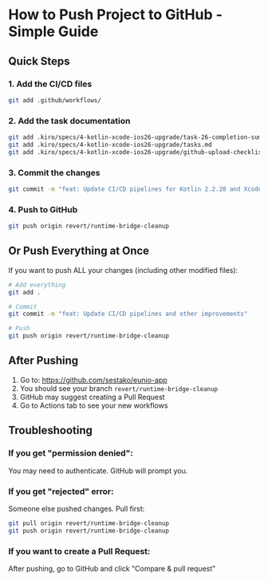# How to Push Project to GitHub - Simple Guide

## Quick Steps

### 1. Add the CI/CD files
```bash
git add .github/workflows/
```

### 2. Add the task documentation
```bash
git add .kiro/specs/4-kotlin-xcode-ios26-upgrade/task-26-completion-summary.md
git add .kiro/specs/4-kotlin-xcode-ios26-upgrade/tasks.md
git add .kiro/specs/4-kotlin-xcode-ios26-upgrade/github-upload-checklist.md
```

### 3. Commit the changes
```bash
git commit -m "feat: Update CI/CD pipelines for Kotlin 2.2.20 and Xcode 26"
```

### 4. Push to GitHub
```bash
git push origin revert/runtime-bridge-cleanup
```

## Or Push Everything at Once

If you want to push ALL your changes (including other modified files):

```bash
# Add everything
git add .

# Commit
git commit -m "feat: Update CI/CD pipelines and other improvements"

# Push
git push origin revert/runtime-bridge-cleanup
```

## After Pushing

1. Go to: https://github.com/sestako/eunio-app
2. You should see your branch `revert/runtime-bridge-cleanup`
3. GitHub may suggest creating a Pull Request
4. Go to Actions tab to see your new workflows

## Troubleshooting

### If you get "permission denied":
You may need to authenticate. GitHub will prompt you.

### If you get "rejected" error:
Someone else pushed changes. Pull first:
```bash
git pull origin revert/runtime-bridge-cleanup
git push origin revert/runtime-bridge-cleanup
```

### If you want to create a Pull Request:
After pushing, go to GitHub and click "Compare & pull request"
